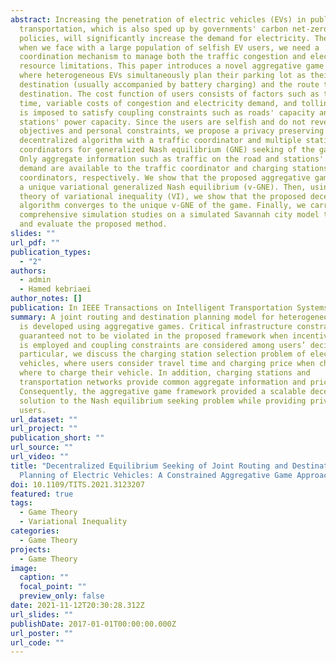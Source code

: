```yaml
---
abstract: Increasing the penetration of electric vehicles (EVs) in public
  transportation, which is also sped up by governments' carbon net-zero
  policies, will significantly increase the demand for electricity. Therefore,
  when we face with a large population of selfish EV users, we need a
  coordination mechanism to manage both the traffic congestion and electricity
  resource limitations. This paper introduces a novel aggregative game model
  where heterogeneous EVs simultaneously plan their parking lot as their
  destination (usually accompanied by battery charging) and the route to the
  destination. The cost function of users consists of factors such as traveling
  time, variable costs of congestion and electricity demand, and tolling which
  is imposed to satisfy coupling constraints such as roads' capacity and
  stations' power capacity. Since the users are selfish and do not reveal their
  objectives and personal constraints, we propose a privacy preserving
  decentralized algorithm with a traffic coordinator and multiple stations'
  coordinators for generalized Nash equilibrium (GNE) seeking of the game model.
  Only aggregate information such as traffic on the road and stations' energy
  demand are available to the traffic coordinator and charging stations'
  coordinators, respectively. We show that the proposed aggregative game admits
  a unique variational generalized Nash equilibrium (v-GNE). Then, using the
  theory of variational inequality (VI), we show that the proposed decentralized
  algorithm converges to the unique v-GNE of the game. Finally, we carry out
  comprehensive simulation studies on a simulated Savannah city model to compare
  and evaluate the proposed method.
slides: ""
url_pdf: ""
publication_types:
  - "2"
authors:
  - admin
  - Hamed kebriaei
author_notes: []
publication: In IEEE Transactions on Intelligent Transportation Systems
summary: A joint routing and destination planning model for heterogeneous users
  is developed using aggregative games. Critical infrastructure constraints are
  guaranteed not to be violated in the proposed framework when incentive pricing
  is employed and coupling constraints are considered among users’ decisions. In
  particular, we discuss the charging station selection problem of electric
  vehicles, where users consider travel time and charging price when choosing
  where to charge their vehicle. In addition, charging stations and
  transportation networks provide common aggregate information and prices.
  Consequently, the aggregative game framework provided a scalable decentralized
  solution to the Nash equilibrium seeking problem while providing privacy for
  users.
url_dataset: ""
url_project: ""
publication_short: ""
url_source: ""
url_video: ""
title: "Decentralized Equilibrium Seeking of Joint Routing and Destination
  Planning of Electric Vehicles: A Constrained Aggregative Game Approach"
doi: 10.1109/TITS.2021.3123207
featured: true
tags:
  - Game Theory
  - Variational Inequality
categories:
  - Game Theory
projects:
  - Game Theory
image:
  caption: ""
  focal_point: ""
  preview_only: false
date: 2021-11-12T20:30:28.312Z
url_slides: ""
publishDate: 2017-01-01T00:00:00.000Z
url_poster: ""
url_code: ""
---
```

